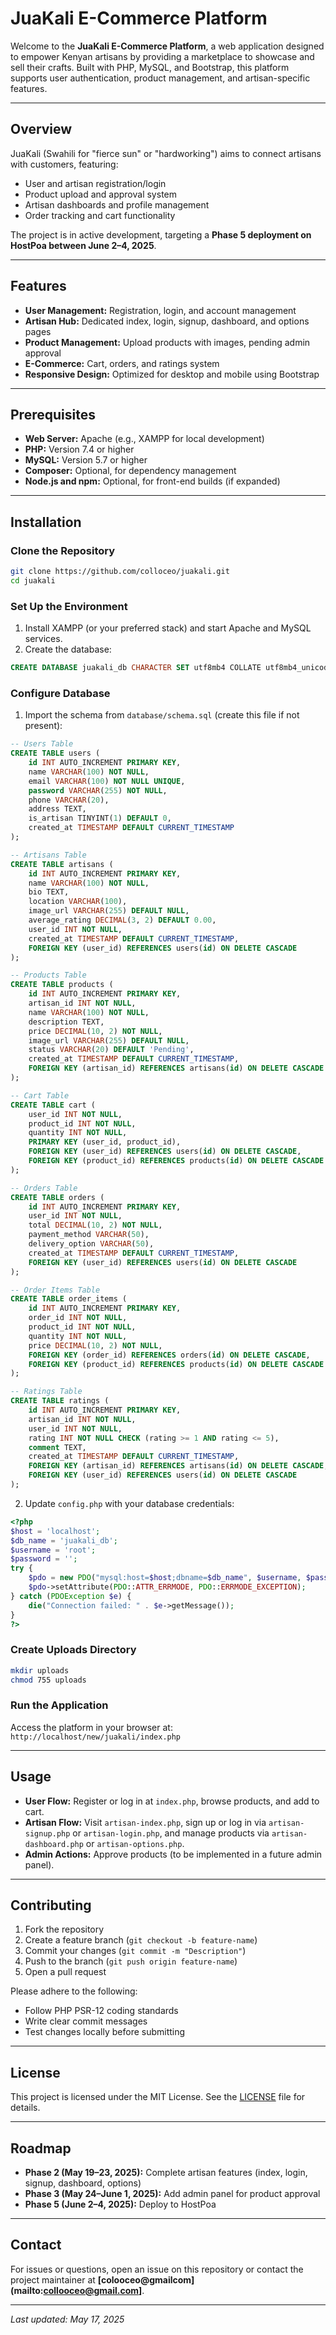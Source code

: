 # JuaKali E-Commerce Platform

Welcome to the **JuaKali E-Commerce Platform**, a web application designed to empower Kenyan artisans by providing a marketplace to showcase and sell their crafts. Built with PHP, MySQL, and Bootstrap, this platform supports user authentication, product management, and artisan-specific features.

---

## Overview

JuaKali (Swahili for "fierce sun" or "hardworking") aims to connect artisans with customers, featuring:

- User and artisan registration/login  
- Product upload and approval system  
- Artisan dashboards and profile management  
- Order tracking and cart functionality  

The project is in active development, targeting a **Phase 5 deployment on HostPoa between June 2–4, 2025**.

---

## Features

- **User Management:** Registration, login, and account management  
- **Artisan Hub:** Dedicated index, login, signup, dashboard, and options pages  
- **Product Management:** Upload products with images, pending admin approval  
- **E-Commerce:** Cart, orders, and ratings system  
- **Responsive Design:** Optimized for desktop and mobile using Bootstrap  

---

## Prerequisites

- **Web Server:** Apache (e.g., XAMPP for local development)  
- **PHP:** Version 7.4 or higher  
- **MySQL:** Version 5.7 or higher  
- **Composer:** Optional, for dependency management  
- **Node.js and npm:** Optional, for front-end builds (if expanded)  

---

## Installation

### Clone the Repository
```bash
git clone https://github.com/colloceo/juakali.git
cd juakali
````

### Set Up the Environment

1. Install XAMPP (or your preferred stack) and start Apache and MySQL services.
2. Create the database:

```sql
CREATE DATABASE juakali_db CHARACTER SET utf8mb4 COLLATE utf8mb4_unicode_ci;
```

### Configure Database

1. Import the schema from `database/schema.sql` (create this file if not present):

```sql
-- Users Table
CREATE TABLE users (
    id INT AUTO_INCREMENT PRIMARY KEY,
    name VARCHAR(100) NOT NULL,
    email VARCHAR(100) NOT NULL UNIQUE,
    password VARCHAR(255) NOT NULL,
    phone VARCHAR(20),
    address TEXT,
    is_artisan TINYINT(1) DEFAULT 0,
    created_at TIMESTAMP DEFAULT CURRENT_TIMESTAMP
);

-- Artisans Table
CREATE TABLE artisans (
    id INT AUTO_INCREMENT PRIMARY KEY,
    name VARCHAR(100) NOT NULL,
    bio TEXT,
    location VARCHAR(100),
    image_url VARCHAR(255) DEFAULT NULL,
    average_rating DECIMAL(3, 2) DEFAULT 0.00,
    user_id INT NOT NULL,
    created_at TIMESTAMP DEFAULT CURRENT_TIMESTAMP,
    FOREIGN KEY (user_id) REFERENCES users(id) ON DELETE CASCADE
);

-- Products Table
CREATE TABLE products (
    id INT AUTO_INCREMENT PRIMARY KEY,
    artisan_id INT NOT NULL,
    name VARCHAR(100) NOT NULL,
    description TEXT,
    price DECIMAL(10, 2) NOT NULL,
    image_url VARCHAR(255) DEFAULT NULL,
    status VARCHAR(20) DEFAULT 'Pending',
    created_at TIMESTAMP DEFAULT CURRENT_TIMESTAMP,
    FOREIGN KEY (artisan_id) REFERENCES artisans(id) ON DELETE CASCADE
);

-- Cart Table
CREATE TABLE cart (
    user_id INT NOT NULL,
    product_id INT NOT NULL,
    quantity INT NOT NULL,
    PRIMARY KEY (user_id, product_id),
    FOREIGN KEY (user_id) REFERENCES users(id) ON DELETE CASCADE,
    FOREIGN KEY (product_id) REFERENCES products(id) ON DELETE CASCADE
);

-- Orders Table
CREATE TABLE orders (
    id INT AUTO_INCREMENT PRIMARY KEY,
    user_id INT NOT NULL,
    total DECIMAL(10, 2) NOT NULL,
    payment_method VARCHAR(50),
    delivery_option VARCHAR(50),
    created_at TIMESTAMP DEFAULT CURRENT_TIMESTAMP,
    FOREIGN KEY (user_id) REFERENCES users(id) ON DELETE CASCADE
);

-- Order Items Table
CREATE TABLE order_items (
    id INT AUTO_INCREMENT PRIMARY KEY,
    order_id INT NOT NULL,
    product_id INT NOT NULL,
    quantity INT NOT NULL,
    price DECIMAL(10, 2) NOT NULL,
    FOREIGN KEY (order_id) REFERENCES orders(id) ON DELETE CASCADE,
    FOREIGN KEY (product_id) REFERENCES products(id) ON DELETE CASCADE
);

-- Ratings Table
CREATE TABLE ratings (
    id INT AUTO_INCREMENT PRIMARY KEY,
    artisan_id INT NOT NULL,
    user_id INT NOT NULL,
    rating INT NOT NULL CHECK (rating >= 1 AND rating <= 5),
    comment TEXT,
    created_at TIMESTAMP DEFAULT CURRENT_TIMESTAMP,
    FOREIGN KEY (artisan_id) REFERENCES artisans(id) ON DELETE CASCADE,
    FOREIGN KEY (user_id) REFERENCES users(id) ON DELETE CASCADE
);
```

2. Update `config.php` with your database credentials:

```php
<?php
$host = 'localhost';
$db_name = 'juakali_db';
$username = 'root';
$password = '';
try {
    $pdo = new PDO("mysql:host=$host;dbname=$db_name", $username, $password);
    $pdo->setAttribute(PDO::ATTR_ERRMODE, PDO::ERRMODE_EXCEPTION);
} catch (PDOException $e) {
    die("Connection failed: " . $e->getMessage());
}
?>
```

### Create Uploads Directory

```bash
mkdir uploads
chmod 755 uploads
```

### Run the Application

Access the platform in your browser at:
`http://localhost/new/juakali/index.php`

---

## Usage

* **User Flow:** Register or log in at `index.php`, browse products, and add to cart.
* **Artisan Flow:** Visit `artisan-index.php`, sign up or log in via `artisan-signup.php` or `artisan-login.php`, and manage products via `artisan-dashboard.php` or `artisan-options.php`.
* **Admin Actions:** Approve products (to be implemented in a future admin panel).

---

## Contributing

1. Fork the repository
2. Create a feature branch (`git checkout -b feature-name`)
3. Commit your changes (`git commit -m "Description"`)
4. Push to the branch (`git push origin feature-name`)
5. Open a pull request

Please adhere to the following:

* Follow PHP PSR-12 coding standards
* Write clear commit messages
* Test changes locally before submitting

---

## License

This project is licensed under the MIT License. See the [LICENSE](LICENSE) file for details.

---

## Roadmap

* **Phase 2 (May 19–23, 2025):** Complete artisan features (index, login, signup, dashboard, options)
* **Phase 3 (May 24–June 1, 2025):** Add admin panel for product approval
* **Phase 5 (June 2–4, 2025):** Deploy to HostPoa

---

## Contact

For issues or questions, open an issue on this repository or contact the project maintainer at **\[colooceo@gmailcom](mailto:collooceo@gmail.com]**.

---

*Last updated: May 17, 2025*

